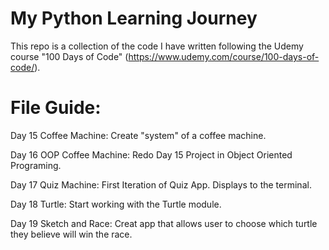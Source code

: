# My Python Learning Journey
This repo is a collection of the code I have written following the Udemy course "100 Days of Code" (https://www.udemy.com/course/100-days-of-code/).

# File Guide:
Day 15 Coffee Machine: Create "system" of a coffee machine.

Day 16 OOP Coffee Machine: Redo Day 15 Project in Object Oriented Programing.

Day 17 Quiz Machine: First Iteration of Quiz App. Displays to the terminal.

Day 18 Turtle: Start working with the Turtle module.

Day 19 Sketch and Race: Creat app that allows user to choose which turtle they believe will win the race.